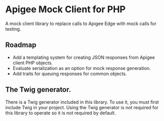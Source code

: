 # Apigee Mock Client for PHP
A mock client library to replace calls to Apigee Edge with mock calls for testing.

## Roadmap

- Add a templating system for creating JSON responses from Apigee client PHP objects.
- Evaluate serialization as an option for mock response generation.
- Add traits for queuing responses for common objects.

## The Twig generator.

There is a Twig generator included in this library. To use it, you must first include
Twig in your project. Using the Twig generator is not required for this library to
operate so it is not required by default.

